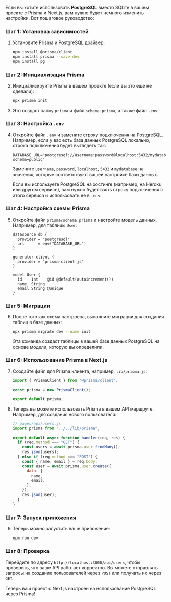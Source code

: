 Если вы хотите использовать **PostgreSQL** вместо SQLite в вашем проекте с Prisma и Next.js, вам нужно будет немного изменить настройки. Вот пошаговое руководство:

### Шаг 1: Установка зависимостей

1. Установите Prisma и PostgreSQL драйвер:

   ```bash
   npm install @prisma/client
   npm install prisma --save-dev
   npm install pg
   ```

### Шаг 2: Инициализация Prisma

2. Инициализируйте Prisma в вашем проекте (если вы это еще не сделали):

   ```bash
   npx prisma init
   ```

3. Это создаст папку `prisma` и файл `schema.prisma`, а также файл `.env`.

### Шаг 3: Настройка `.env`

4. Откройте файл `.env` и замените строку подключения на PostgreSQL. Например, если у вас есть база данных PostgreSQL локально, строка подключения будет выглядеть так:

   ```env
   DATABASE_URL="postgresql://username:password@localhost:5432/mydatabase?schema=public"
   ```

   Замените `username`, `password`, `localhost`, `5432` и `mydatabase` на значения, которые соответствуют вашей настройке базы данных.

   Если вы используете PostgreSQL на хостинге (например, на Heroku или другом сервисе), вам нужно будет взять строку подключения с этого сервиса и использовать ее в `.env`.

### Шаг 4: Настройка схемы Prisma

5. Откройте файл `prisma/schema.prisma` и настройте модель данных. Например, для таблицы `User`:

   ```prisma
   datasource db {
     provider = "postgresql"
     url      = env("DATABASE_URL")
   }

   generator client {
     provider = "prisma-client-js"
   }

   model User {
     id    Int    @id @default(autoincrement())
     name  String
     email String @unique
   }
   ```

### Шаг 5: Миграции

6. После того как схема настроена, выполните миграции для создания таблиц в базе данных:

   ```bash
   npx prisma migrate dev --name init
   ```

   Эта команда создаст таблицы в вашей базе данных PostgreSQL на основе модели, которую вы определили.

### Шаг 6: Использование Prisma в Next.js

7. Создайте файл для Prisma клиента, например, `lib/prisma.js`:

   ```javascript
   import { PrismaClient } from "@prisma/client";

   const prisma = new PrismaClient();

   export default prisma;
   ```

8. Теперь вы можете использовать Prisma в вашем API маршруте. Например, для создания нового пользователя:

   ```javascript
   // pages/api/users.js
   import prisma from "../../lib/prisma";

   export default async function handler(req, res) {
     if (req.method === "GET") {
       const users = await prisma.user.findMany();
       res.json(users);
     } else if (req.method === "POST") {
       const { name, email } = req.body;
       const user = await prisma.user.create({
         data: {
           name,
           email,
         },
       });
       res.json(user);
     }
   }
   ```

### Шаг 7: Запуск приложения

9. Теперь можно запустить ваше приложение:

   ```bash
   npm run dev
   ```

### Шаг 8: Проверка

Перейдите по адресу `http://localhost:3000/api/users`, чтобы проверить, что ваше API работает корректно. Вы можете отправлять запросы на создание пользователей через `POST` или получать их через `GET`.

Теперь ваш проект с Next.js настроен на использование PostgreSQL через Prisma!

